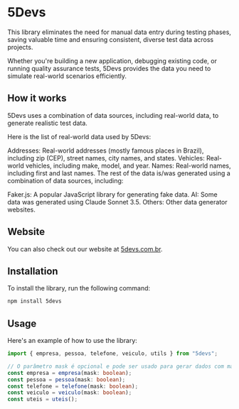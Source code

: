 # 5Devs

This library eliminates the need for manual data entry during testing phases, saving valuable time and ensuring consistent, diverse test data across projects.

Whether you're building a new application, debugging existing code, or running quality assurance tests, 5Devs provides the data you need to simulate real-world scenarios efficiently.

## How it works

5Devs uses a combination of data sources, including real-world data, to generate realistic test data.

Here is the list of real-world data used by 5Devs:

Addresses: Real-world addresses (mostly famous places in Brazil), including zip (CEP), street names, city names, and states.
Vehicles: Real-world vehicles, including make, model, and year.
Names: Real-world names, including first and last names.
The rest of the data is/was generated using a combination of data sources, including:

Faker.js: A popular JavaScript library for generating fake data.
AI: Some data was generated using Claude Sonnet 3.5.
Others: Other data generator websites.

## Website

You can also check out our website at [5devs.com.br](https://5devs.com.br).

## Installation

To install the library, run the following command:

```bash
npm install 5devs
```

## Usage

Here's an example of how to use the library:

```typescript
import { empresa, pessoa, telefone, veiculo, utils } from "5devs";

// O parâmetro mask é opcional e pode ser usado para gerar dados com máscara.
const empresa = empresa(mask: boolean);
const pessoa = pessoa(mask: boolean);
const telefone = telefone(mask: boolean);
const veiculo = veiculo(mask: boolean);
const uteis = uteis();
```
